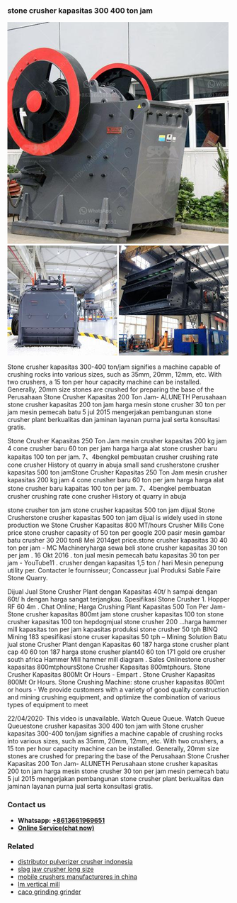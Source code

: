 <h3>stone crusher kapasitas 300 400 ton jam</h3><img src='1704857120.jpg' alt=''><p>Stone crusher kapasitas 300-400 ton/jam signifies a machine capable of crushing rocks into various sizes, such as 35mm, 20mm, 12mm, etc. With two crushers, a 15 ton per hour capacity machine can be installed. Generally, 20mm size stones are crushed for preparing the base of the Perusahaan Stone Crusher Kapasitas 200 Ton Jam- ALUNETH Perusahaan stone crusher kapasitas 200 ton jam harga mesin stone crusher 30 ton per jam mesin pemecah batu 5 jul 2015 mengerjakan pembangunan stone crusher plant berkualitas dan jaminan layanan purna jual serta konsultasi gratis.</p><p>Stone Crusher Kapasitas 250 Ton Jam mesin crusher kapasitas 200 kg jam 4 cone crusher baru 60 ton per jam harga harga alat stone crusher baru kapaitas 100 ton per jam. 7、4bengkel pembuatan crusher crushing rate cone crusher History ot quarry in abuja small sand crusherstone crusher kapasitas 500 ton jamStone Crusher Kapasitas 250 Ton Jam mesin crusher kapasitas 200 kg jam 4 cone crusher baru 60 ton per jam harga harga alat stone crusher baru kapaitas 100 ton per jam. 7、4bengkel pembuatan crusher crushing rate cone crusher History ot quarry in abuja</p><p>stone crusher ton jam stone crusher kapasitas 500 ton jam dijual Stone Crusherstone crusher kapasitas 500 ton jam dijual is widely used in stone production we Stone Crusher Kapasitas 800 MT/hours Crusher Mills Cone price stone crusher capasity of 50 ton per google 200 pasir mesin gambar batu crusher 30 200 ton8 Mei 2014get price.stone crusher kapasitas 30 40 ton per jam - MC Machineryharga sewa beli stone crusher kapasitas 30 ton per jam . 16 Okt 2016 . ton jual mesin pemecah batu kapasitas 30 ton per jam - YouTube11 . crusher dengan kapasitas 1,5 ton / hari Mesin penepung utility per. Contacter le fournisseur; Concasseur jual Produksi Sable Faire Stone Quarry.</p><p>Dijual Jual Stone Crusher Plant dengan Kapasitas 40t/ h sampai dengan 60t/ h dengan harga sangat terjangkau. Spesifikasi Stone Crusher 1. Hopper RF 60 4m . Chat Online; Harga Crushing Plant Kapasitas 500 Ton Per Jam- Stone crusher kapasitas 800mt jam stone crusher kapasitas 100 ton stone crusher kapasitas 100 ton hepdogmjual stone crusher 200 ...harga hammer mill kapasitas ton per jam kapasitas produksi stone crusher 50 tph BINQ Mining 183 spesifikasi stone cruser kapasitas 50 tph – Mining Solution Batu jual stone Crusher Plant dengan Kapasitas 60 187 harga stone crusher plant cap 40 60 ton 187 harga stone crusher plant40 60 ton 171 gold ore crusher south africa Hammer Mill hammer mill diagram . Sales Onlinestone crusher kapasitas 800mtphoursStone Crusher Kapasitas 800mtphours. Stone Crusher Kapasitas 800Mt Or Hours - Empart . Stone Crusher Kapasitas 800Mt Or Hours. Stone Crushing Machine: stone crusher kapasitas 800mt or hours - We provide customers with a variety of good quality construction and mining crushing equipment, and optimize the combination of various types of equipment to meet</p><p>22/04/2020· This video is unavailable. Watch Queue Queue. Watch Queue Queuestone crusher kapasitas 300 400 ton jam with Stone crusher kapasitas 300-400 ton/jam signifies a machine capable of crushing rocks into various sizes, such as 35mm, 20mm, 12mm, etc. With two crushers, a 15 ton per hour capacity machine can be installed. Generally, 20mm size stones are crushed for preparing the base of the Perusahaan Stone Crusher Kapasitas 200 Ton Jam- ALUNETH Perusahaan stone crusher kapasitas 200 ton jam harga mesin stone crusher 30 ton per jam mesin pemecah batu 5 jul 2015 mengerjakan pembangunan stone crusher plant berkualitas dan jaminan layanan purna jual serta konsultasi gratis.</p><h3>Contact us</h3><ul><li><strong>Whatsapp:&nbsp;<a href="https://wa.me/8613661969651">+8613661969651</a></strong></li><li><a href="https://swt.shibang-china.com/?git&amp;zhl&amp;stone crusher kapasitas 300 400 ton jam"><strong>Online Service(chat now)</strong></a></li></ul><h3>Related</h3><ul><li><a href='distributor pulverizer crusher indonesia.md'>distributor pulverizer crusher indonesia</a></li><li><a href='slag jaw crusher long size.md'>slag jaw crusher long size</a></li><li><a href='mobile crushers manufactureres in china.md'>mobile crushers manufactureres in china</a></li><li><a href='lm vertical mill.md'>lm vertical mill</a></li><li><a href='caco grinding grinder.md'>caco grinding grinder</a></li></ul>